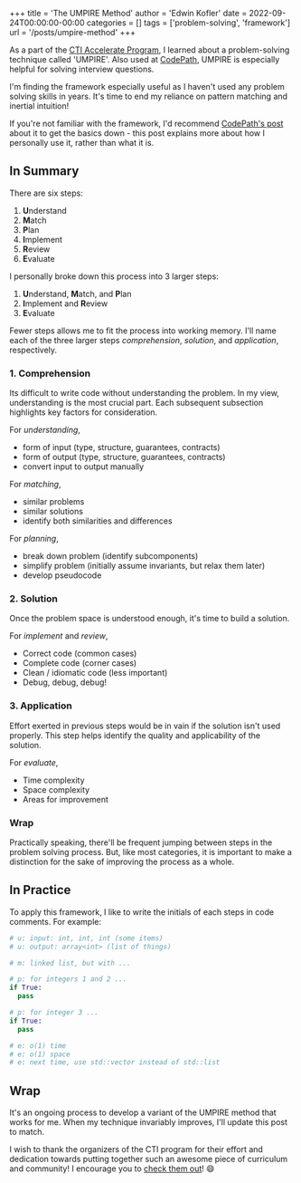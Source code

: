 +++
title = 'The UMPIRE Method'
author = 'Edwin Kofler'
date = 2022-09-24T00:00:00-00:00
categories = []
tags = ['problem-solving', 'framework']
url = '/posts/umpire-method'
+++


As a part of the [CTI Accelerate Program](https://computingtalentinitiative.org/accelerate/), I learned about a problem-solving technique called 'UMPIRE'. Also used at [CodePath](https://www.codepath.org), UMPIRE is especially helpful for solving interview questions.

I'm finding the framework especially useful as I haven't used any problem solving skills in years. It's time to end my reliance on pattern matching and inertial intuition!

If you're not familiar with the framework, I'd recommend [CodePath's post](https://guides.codepath.com/compsci/UMPIRE-Interview-Strategy) about it to get the basics down - this post explains more about how I personally use it, rather than what it is.

## In Summary

There are six steps:

1. **U**nderstand
2. **M**atch
3. **P**lan
4. **I**mplement
5. **R**eview
6. **E**valuate

I personally broke down this process into 3 larger steps:

1. **U**nderstand, **M**atch, and **P**lan
2. **I**mplement and **R**eview
3. **E**valuate

Fewer steps allows me to fit the process into working memory. I'll name each of the three larger steps _comprehension_, _solution_, and _application_, respectively.

### 1. Comprehension

Its difficult to write code without understanding the problem. In my view, understanding is the most crucial part. Each subsequent subsection highlights key factors for consideration.

For _understanding_,

- form of input (type, structure, guarantees, contracts)
- form of output (type, structure, guarantees, contracts)
- convert input to output manually

For _matching_,

- similar problems
- similar solutions
- identify both similarities and differences

For _planning_,

- break down problem (identify subcomponents)
- simplify problem (initially assume invariants, but relax them later)
- develop pseudocode

### 2. Solution

Once the problem space is understood enough, it's time to build a solution.

For _implement_ and _review_,

- Correct code (common cases)
- Complete code (corner cases)
- Clean / idiomatic code (less important)
- Debug, debug, debug!

### 3. Application

Effort exerted in previous steps would be in vain if the solution isn't used properly. This step helps identify the quality and applicability of the solution.

For _evaluate_,

- Time complexity
- Space complexity
- Areas for improvement

### Wrap

Practically speaking, there'll be frequent jumping between steps in the problem solving process. But, like most categories, it is important to make a distinction for the sake of improving the process as a whole.

## In Practice

To apply this framework, I like to write the initials of each steps in code comments. For example:

```py
# u: input: int, int, int (some items)
# u: output: array<int> (list of things)

# m: linked list, but with ...

# p: for integers 1 and 2 ...
if True:
  pass

# p: for integer 3 ...
if True:
  pass

# e: o(1) time
# e: o(1) space
# e: next time, use std::vector instead of std::list
```

## Wrap

It's an ongoing process to develop a variant of the UMPIRE method that works for me. When my technique invariably improves, I'll update this post to match.

I wish to thank the organizers of the CTI program for their effort and dedication towards putting together such an awesome piece of curriculum and community! I encourage you to [check them out](https://computingtalentinitiative.org/accelerate/)! :smile:
